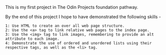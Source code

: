 This is my first project in The Odin Projects foundation pathway. 

By the end of this project I hope to have demonstrated the following skills -

    1: Use HTML to create an over all web page structure.
    2: Use the <a> tag to link relative web pages to the index page.
    3: Use the <img> tag to link images, remembering to provide an alt attribute to each image.
    4: Demonstrate the use of ordered and unordered lists using their respective tags, as well as the <li> tag.
    